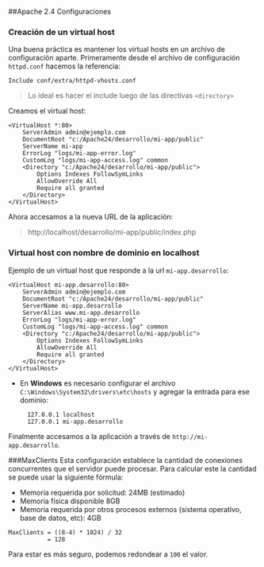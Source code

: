 ##Apache 2.4
Configuraciones

### Creación de un virtual host
Una buena práctica es mantener los virtual hosts en un archivo de configuración aparte. Primeramente desde el archivo de configuración `httpd.conf` hacemos la referencia:

```ApacheConf
Include conf/extra/httpd-vhosts.conf
```
> Lo ideal es hacer el include luego de las directivas `<directory>`

Creamos el virtual host:
```ApacheConf
<VirtualHost *:80>
    ServerAdmin admin@ejemplo.com
    DocumentRoot "c:/Apache24/desarrollo/mi-app/public"
    ServerName mi-app
    ErrorLog "logs/mi-app-error.log"
    CustomLog "logs/mi-app-access.log" common
    <Directory "c:/Apache24/desarrollo/mi-app/public">
        Options Indexes FollowSymLinks
        AllowOverride All
        Require all granted
    </Directory>
</VirtualHost>
```

Ahora accesamos a la nueva URL de la aplicación:
>http://localhost/desarrollo/mi-app/public/index.php

### Virtual host con nombre de dominio en localhost
Ejemplo de un  virtual host que responde a la url `mi-app.desarrollo`:
```ApacheConf
<VirtualHost mi-app.desarrollo:80>
    ServerAdmin admin@ejemplo.com
    DocumentRoot "c:/Apache24/desarrollo/mi-app/public"
    ServerName mi-app.desarrollo
    ServerAlias www.mi-app.desarrollo
    ErrorLog "logs/mi-app-error.log"
    CustomLog "logs/mi-app-access.log" common
    <Directory "c:/Apache24/desarrollo/mi-app/public">
        Options Indexes FollowSymLinks
        AllowOverride All
        Require all granted
    </Directory>
</VirtualHost>
```
* En **Windows** es necesario configurar el archivo `C:\Windows\System32\drivers\etc\hosts` y agregar la entrada para ese dominio:

        127.0.0.1 localhost
        127.0.0.1 mi-app.desarrollo
        
Finalmente accesamos a la aplicación a través de `http://mi-app.desarrollo`.

###MaxClients
Esta configuración establece la cantidad de conexiones concurrentes que el servidor puede procesar. Para calcular este la cantidad se puede usar la siguiente fórmula:

* Memoria requerida por solicitud: 24MB (estimado)
* Memoria física disponible 8GB
* Memoria requerida por otros procesos externos (sistema operativo, base de datos, etc): 4GB

```
MaxClients = ((8-4) * 1024) / 32
           = 128
```
Para estar es más seguro, podemos redondear a `100` el valor.
